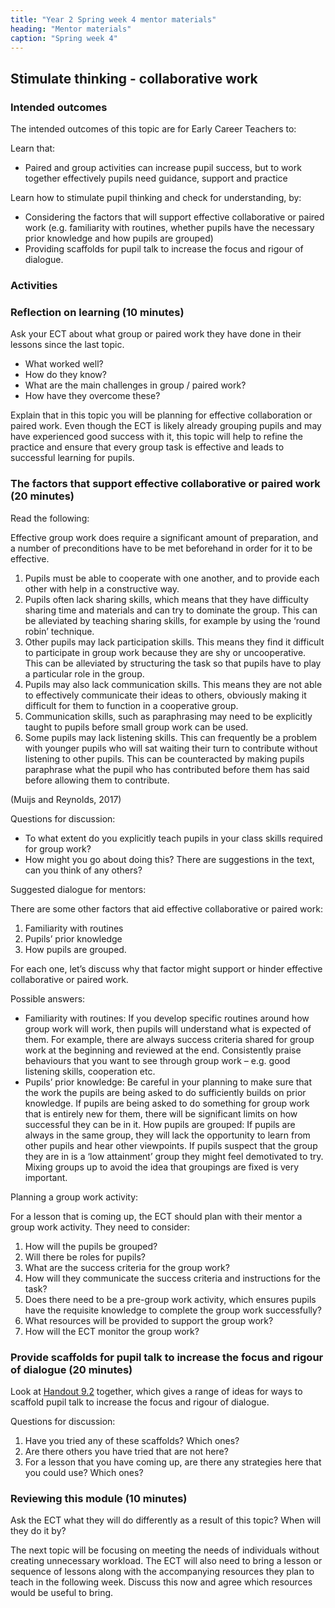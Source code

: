 ```yaml
---
title: "Year 2 Spring week 4 mentor materials"
heading: "Mentor materials"
caption: "Spring week 4"
---
```


## Stimulate thinking - collaborative work

### Intended outcomes

The intended outcomes of this topic are for Early Career Teachers to:

Learn that:

- Paired and group activities can increase pupil success, but to work together effectively pupils need guidance, support and practice

Learn how to stimulate pupil thinking and check for understanding, by:

- Considering the factors that will support effective collaborative or paired work (e.g. familiarity with routines, whether pupils have the necessary prior knowledge and how pupils are grouped)
- Providing scaffolds for pupil talk to increase the focus and rigour of dialogue.

### Activities

### Reflection on learning (10 minutes)

Ask your ECT about what group or paired work they have done in their lessons since the last topic.

- What worked well?
- How do they know?
- What are the main challenges in group / paired work?
- How have they overcome these?

Explain that in this topic you will be planning for effective collaboration or paired work. Even though the ECT is likely already grouping pupils and may have experienced good success with it, this topic will help to refine the practice and ensure that every group task is effective and leads to successful learning for pupils.

### The factors that support effective collaborative or paired work (20 minutes)

Read the following:

Effective group work does require a significant amount of preparation, and a number of preconditions have to be met beforehand in order for it to be effective.

1. Pupils must be able to cooperate with one another, and to provide each other with help in a constructive way.
2. Pupils often lack sharing skills, which means that they have difficulty sharing time and materials and can try to dominate the group. This can be alleviated by teaching sharing skills, for example by using the ‘round robin’ technique.
3. Other pupils may lack participation skills. This means they find it difficult to participate in group work because they are shy or uncooperative. This can be alleviated by structuring the task so that pupils have to play a particular role in the group.
4. Pupils may also lack communication skills. This means they are not able to effectively communicate their ideas to others, obviously making it difficult for them to function in a cooperative group.
5. Communication skills, such as paraphrasing may need to be explicitly taught to pupils before small group work can be used.
6. Some pupils may lack listening skills. This can frequently be a problem with younger pupils who will sat waiting their turn to contribute without listening to other pupils. This can be counteracted by making pupils paraphrase what the pupil who has contributed before them has said before allowing them to contribute.

(Muijs and Reynolds, 2017)

Questions for discussion:

- To what extent do you explicitly teach pupils in your class skills required for group work?
- How might you go about doing this? There are suggestions in the text, can you think of any others?

Suggested dialogue for mentors:

There are some other factors that aid effective collaborative or paired work:

1. Familiarity with routines
2. Pupils’ prior knowledge
3. How pupils are grouped.

For each one, let’s discuss why that factor might support or hinder effective collaborative or paired work.

Possible answers:

- Familiarity with routines: If you develop specific routines around how group work will work, then pupils will understand what is expected of them. For example, there are always success criteria shared for group work at the beginning and reviewed at the end. Consistently praise behaviours that you want to see through group work – e.g. good listening skills, cooperation etc.
- Pupils’ prior knowledge: Be careful in your planning to make sure that the work the pupils are being asked to do sufficiently builds on prior knowledge. If pupils are being asked to do something for group work that is entirely new for them, there will be significant limits on how successful they can be in it.
  How pupils are grouped: If pupils are always in the same group, they will lack the opportunity to learn from other pupils and hear other viewpoints. If pupils suspect that the group they are in is a ‘low attainment’ group they might feel demotivated to try. Mixing groups up to avoid the idea that groupings are fixed is very important.

Planning a group work activity:

For a lesson that is coming up, the ECT should plan with their mentor a group work activity. They need to consider:

1. How will the pupils be grouped?
2. Will there be roles for pupils?
3. What are the success criteria for the group work?
4. How will they communicate the success criteria and instructions for the task?
5. Does there need to be a pre-group work activity, which ensures pupils have the requisite knowledge to complete the group work successfully?
6. What resources will be provided to support the group work?
7. How will the ECT monitor the group work?

### Provide scaffolds for pupil talk to increase the focus and rigour of dialogue (20 minutes)

Look at [Handout 9.2](/assets/materials/edt-Block-9-mentor-handout-9.2.pdf) together, which gives a range of ideas for ways to scaffold pupil talk to increase the focus and rigour of dialogue.

Questions for discussion:

1. Have you tried any of these scaffolds? Which ones?
2. Are there others you have tried that are not here?
3. For a lesson that you have coming up, are there any strategies here that you could use? Which ones?

### Reviewing this module (10 minutes)

Ask the ECT what they will do differently as a result of this topic? When will they do it by?

The next topic will be focusing on meeting the needs of individuals without creating unnecessary workload. The ECT will also need to bring a lesson or sequence of lessons along with the accompanying resources they plan to teach in the following week. Discuss this now and agree which resources would be useful to bring.
